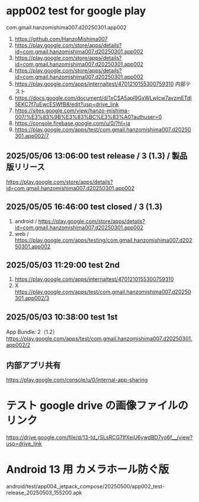 # app002 test for google play

com.gmail.hanzomishima007.d20250301.app002

1. https://github.com/HanzoMishima007
1. https://play.google.com/store/apps/details?id=com.gmail.hanzomishima007.d20250301.app002
1. https://play.google.com/store/apps/details?id=com.gmail.hanzomishima007.d20250301.app002
1. https://play.google.com/store/apps/details?id=com.gmail.hanzomishima007.d20250301.app002
1. https://play.google.com/apps/internaltest/4701210155300759310 内部テスト
1. https://docs.google.com/document/d/1xCSA5apI9GxWLwlcw7avzmETdI5EKC7f7uEwcESWfB8/edit?usp=drive_link
1. https://sites.google.com/view/hanzo-mishima-007/%E3%83%9B%E3%83%BC%E3%83%A0?authuser=0
1. https://console.firebase.google.com/u/0/?hl=ja
1. https://play.google.com/apps/test/com.gmail.hanzomishima007.d20250301.app002/7

## 2025/05/06 13:06:00 test release / 3 (1.3) / 製品版リリース

https://play.google.com/store/apps/details?id=com.gmail.hanzomishima007.d20250301.app002

## 2025/05/05 16:46:00 test closed / 3 (1.3)

1. android / https://play.google.com/store/apps/details?id=com.gmail.hanzomishima007.d20250301.app002
2. web / https://play.google.com/apps/testing/com.gmail.hanzomishima007.d20250301.app002

## 2025/05/03 11:29:00 test 2nd

1. https://play.google.com/apps/internaltest/4701210155300759310
1. X https://play.google.com/apps/test/com.gmail.hanzomishima007.d20250301.app002/3

## 2025/05/03 10:38:00 test 1st

App Bundle: 2（1.2）
https://play.google.com/apps/test/com.gmail.hanzomishima007.d20250301.app002/2

## 内部アプリ共有

https://play.google.com/console/u/0/internal-app-sharing

# テスト google drive の画像ファイルのリンク

https://drive.google.com/file/d/13-td_rSLsRCG7IfXeiU6ywdBD7yo6f__/view?usp=drive_link

# Android 13 用 カメラホール防ぐ版

android/test/app004_jetpack_compose/20250500/app002_test-release_20250503_155200.apk
